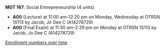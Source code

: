 **MGT 167**: Social Entrepreneurship (4 units)

- **A00** (Lecture) at 11:00 am–12:20 pm on Monday, Wednesday at OTRSN 1S113 by Jacob, Jo Dee C (A14278729)
- **A00** (Final Exam) at 11:30 am–2:29 pm on Monday at OTRSN 1S113 by Jacob, Jo Dee C (A14278729)

[Enrollment numbers over time](./MGT167.tsv)
